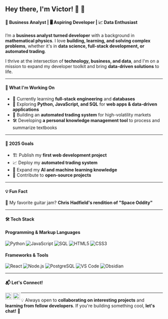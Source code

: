 ## Hey there, I'm Victor! 👋 🚀  

#### 🧠 Business Analyst | 🖥️ Aspiring Developer | 📈 Data Enthusiast  

I’m a **business analyst turned developer** with a background in **mathematical physics**. I love **building, learning, and solving complex problems**, whether it's in **data science, full-stack development, or automated trading**.  

I thrive at the intersection of **technology, business, and data**, and I'm on a mission to expand my developer toolkit and bring **data-driven solutions** to life.  

---

#### 🚀 What I'm Working On  

- 🌱 Currently learning **full-stack engineering** and **databases**  
- 🔧 Exploring **Python, JavaScript, and SQL** for **web apps & data-driven applications**  
- 🤖 Building an **automated trading system** for high-volatility markets  
- 🛠 Developing **a personal knowledge management tool** to process and summarize textbooks  

---

#### 🎯 2025 Goals  

- 🏗️ Publish my **first web development project**  
- 📈 Deploy my **automated trading system**  
- 🧠 Expand my **AI and machine learning knowledge**  
- 🚀 Contribute to **open-source projects**  

---

#### 💡 Fun Fact  

🎸 My favorite guitar jam? **Chris Hadfield's rendition of "Space Oddity"**

---

#### 🛠️ Tech Stack  

#### **Programming & Markup Languages**  
![Python](https://img.shields.io/badge/-Python-3776AB?style=flat-square&logo=python&logoColor=white)  ![JavaScript](https://img.shields.io/badge/-JavaScript-F7DF1E?style=flat-square&logo=javascript&logoColor=black)  ![SQL](https://img.shields.io/badge/-SQL-4479A1?style=flat-square&logo=mysql&logoColor=white)  ![HTML5](https://img.shields.io/badge/-HTML5-E34F26?style=flat-square&logo=html5&logoColor=white)  ![CSS3](https://img.shields.io/badge/-CSS3-1572B6?style=flat-square&logo=css3&logoColor=white)  

#### **Frameworks & Tools**  
![React](https://img.shields.io/badge/-React-61DAFB?style=flat-square&logo=react&logoColor=black)  ![Node.js](https://img.shields.io/badge/-Node.js-339933?style=flat-square&logo=node.js&logoColor=white)  ![PostgreSQL](https://img.shields.io/badge/-PostgreSQL-336791?style=flat-square&logo=postgresql&logoColor=white)  ![VS Code](https://img.shields.io/badge/-VS_Code-007ACC?style=flat-square&logo=visualstudiocode&logoColor=white)  ![Obsidian](https://img.shields.io/badge/-Obsidian-483699?style=flat-square&logo=obsidian&logoColor=white)  

---

#### 📬 Let's Connect!  

[<img align="left" alt="LinkedIn" width="22px" src="https://cdn-icons-png.flaticon.com/512/174/174857.png" />][linkedin]  [<img align="left" alt="GitHub" width="22px" src="https://cdn-icons-png.flaticon.com/512/25/25231.png" />][github]  


---

💡 Always open to **collaborating on interesting projects** and **learning from fellow developers**. If you're building something cool, **let's chat!** 🚀  

[linkedin]: https://www.linkedin.com/in/victordu577/
[github]: https://github.com/victorakabustedbangs
